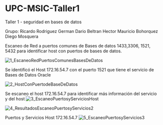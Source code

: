 # UPC-MSIC-Taller1
Taller 1 - seguridad en bases de datos


Grupo: Ricardo Rodriguez
       German Dario Beltran
       Hector Mauricio Bohorquez
       Diego Mosquera
       
      

Escaneo de Red a puertos comunes de Bases de datos 1433,3306, 1521, 5432 para identificar host con puertos de bases de datos.

![1_EscaneoRedPuertosComunesBasesDeDatos](https://user-images.githubusercontent.com/50051493/56852679-d01df580-68e3-11e9-96c3-de0e7ddf64e9.PNG)

Se identificó el Host 172.16.54.7 con el puerto 1521 que tiene el servicio de Bases de Datos Oracle

![2_HostConPuertodeBaseDeDatos](https://user-images.githubusercontent.com/50051493/56852865-0bb9bf00-68e6-11e9-86f0-75246b419122.PNG)


Se escaneo el host 172.16.54.7 para identificar más información del servicio y del host
![3_EscaneoPuertosyServiciosHost](https://user-images.githubusercontent.com/50051493/56852884-4c193d00-68e6-11e9-9991-b2da888f78e8.PNG)

![4_ResultadosEscaneoPuertosyServicios2](https://user-images.githubusercontent.com/50051493/56852895-6226fd80-68e6-11e9-8b9b-ed697cc1b597.PNG)

Puertos y Servicios Host 172.16.54.7
![5_EscaneoPuertosyServicios3](https://user-images.githubusercontent.com/50051493/56852899-70751980-68e6-11e9-80c8-8d972dd0b467.PNG)
